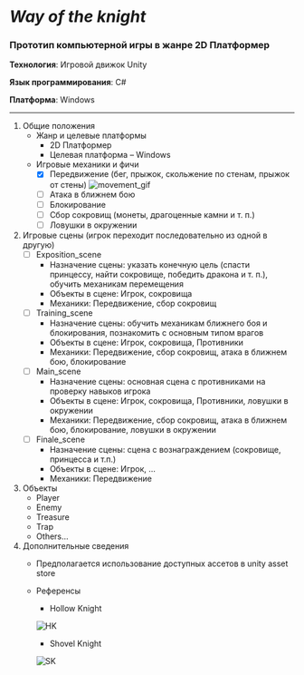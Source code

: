 # *Way of the knight*
### Прототип компьютерной игры в жанре 2D Платформер
**Технология**: Игровой движок Unity

**Язык программирования**: C#

**Платформа**: Windows

___

1.  Общие положения
    *  Жанр и целевые платформы
        +  2D Платформер
        +  Целевая платформа – Windows
    *  Игровые механики и фичи
        - [X] Передвижение (бег, прыжок, скольжение по стенам, прыжок от стены)
        ![movement_gif](https://github.com/GeorgeD615/GameProject/blob/main/GameplayRecording/PlayerMovement.gif?raw=true)
        - [ ]  Атака в ближнем бою
        - [ ]  Блокирование
        - [ ]  Сбор сокровищ (монеты, драгоценные камни и т. п.)
        - [ ]  Ловушки в окружении
2.  Игровые сцены (игрок переходит последовательно из одной в другую)	
    - [ ]  Exposition_scene
        +  Назначение сцены: указать конечную цель (спасти принцессу, найти сокровище, победить дракона и т. п.), обучить механикам перемещения
        + Объекты в сцене: Игрок, сокровища
        + Механики: Передвижение, сбор сокровищ
    - [ ]  Training_scene
        +  Назначение сцены: обучить механикам ближнего боя и блокирования, познакомить с основным типом врагов
        +  Объекты в сцене: Игрок, сокровища, Противники
        +  Механики: Передвижение, сбор сокровищ, атака в ближнем бою, блокирование
    - [ ]  Main_scene
        +  Назначение сцены: основная сцена c противниками на проверку навыков игрока
        +  Объекты в сцене: Игрок, сокровища, Противники, ловушки в окружении
        +  Механики: Передвижение, сбор сокровищ, атака в ближнем бою, блокирование, ловушки в окружении
    - [ ]  Finale_scene
        +  Назначение сцены: сцена с вознаграждением (сокровище, принцесса и т.п.)
        +  Объекты в сцене: Игрок, …
        +  Механики: Передвижение

3.  Объекты 
    *  Player 
    *  Enemy
    *  Treasure
    *  Trap
    *  Others…
4.  Дополнительные сведения 
    *  Предполагается использование доступных ассетов в unity asset store
    *  Референсы
        +  Hollow Knight
        
        ![HK](https://cdn.cloudflare.steamstatic.com/steam/apps/367520/ss_47f3523dbea462aff2ca4bc9f605faaf80a792b2.1920x1080.jpg?t=1625363925)
        
        +  Shovel Knight
        
        ![SK](https://images.gog-statics.com/5d000816fa3165a98ad1fac7414618ba70bb934f37b8b88fc79f19e83a0eabff_product_card_v2_mobile_slider_639.jpg)
